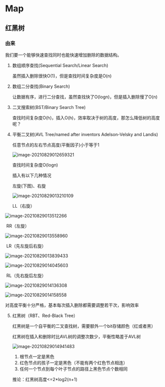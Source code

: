 # Map

## 红黑树

### 由来

我们要一个能够快速查找同时也能快速增加删除的数据结构。

1. 数组顺序查找(Sequential Search/Linear Search)

   虽然插入删除很快O(1)，但是查找时间复杂度是O(n)

2. 数组二分查找(Binary Search)

   让数据有序，进行二分查找，虽然查找快了O(logn)，但是插入删除慢了O(n)

3. 二叉搜索树(BST/Binary Search Tree)

   查找时间复杂度O(h)，插入O(h)，效率取决于树的高度，那怎么降低树的高度呢？

4. 平衡二叉树(AVL Tree/named after inventors Adelson-Velsky and Landis)

   任意节点的左右节点高度(平衡因子)小于等于1

   ![image-20210829012659321](C:\Users\Howard\AppData\Roaming\Typora\typora-user-images\image-20210829012659321.png)

   查找时间复杂度O(logn)

   插入有以下几种情况

   左旋(下图)、右旋

   ![image-20210829013210109](C:\Users\Howard\AppData\Roaming\Typora\typora-user-images\image-20210829013210109.png)

   LL（右旋）

![image-20210829013512266](C:\Users\Howard\AppData\Roaming\Typora\typora-user-images\image-20210829013512266.png)

​	RR（左旋）

![image-20210829013558960](C:\Users\Howard\AppData\Roaming\Typora\typora-user-images\image-20210829013558960.png)

​	LR（先左旋后右旋）

![image-20210829013839433](C:\Users\Howard\AppData\Roaming\Typora\typora-user-images\image-20210829013839433.png)

![image-20210829014045603](C:\Users\Howard\AppData\Roaming\Typora\typora-user-images\image-20210829014045603.png)

​	RL（先右旋后左旋）

![image-20210829014136308](C:\Users\Howard\AppData\Roaming\Typora\typora-user-images\image-20210829014136308.png)

![image-20210829014158558](C:\Users\Howard\AppData\Roaming\Typora\typora-user-images\image-20210829014158558.png)

对高度平衡十分严格，基本每次插入删除都需要调整若干次，影响效率

5. 红黑树（RBT、Red-Black Tree）

   红黑树是一个自平衡的二叉查找树，需要额外一个bit存储颜色（红或者黑）

   红黑树在插入和删除时比AVL树的调整次数少，平衡性略差于AVL树

   ![image-20210829014941483](C:\Users\Howard\AppData\Roaming\Typora\typora-user-images\image-20210829014941483.png)

   1. 根节点一定是黑色
   2. 红色节点的孩子一定是黑色（不能有两个红色节点相连）
   3. 任何一个节点到每个叶子节点的路径上黑色节点个数相同

   推论：红黑树高度<=2*log2(n+1)

   